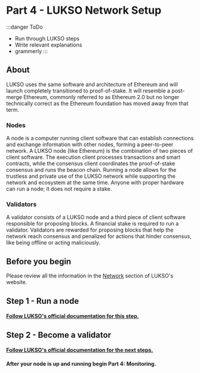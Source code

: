 # Part 4 - LUKSO Network Setup
:::danger ToDo
- Run through LUKSO steps
- Write relevant explanations
- grammerly
:::


## About 

LUKSO uses the same software and architecture of Ethereum and will launch completely transitioned to proof-of-stake. It will resemble a post-merge Ethereum, commonly referred to as Ethereum 2.0 but no longer technically correct as the Ethereum foundation has moved away from that term.

### Nodes

A node is a computer running client software that can establish connections and exchange information with other nodes, forming a peer-to-peer network. A LUKSO node (like Ethereum) is the combination of two pieces of client software. The execution client processes transactions and smart contracts, while the consensus client coordinates the proof-of-stake consensus and runs the beacon chain. Running a node allows for the trustless and private use of the LUKSO network while supporting the network and ecosystem at the same time. Anyone with proper hardware can run a node; it does not require a stake.

### Validators

A validator consists of a LUKSO node and a third piece of client software responsible for proposing blocks. A financial stake is required to run a validator. Validators are rewarded for proposing blocks that help the network reach consensus and penalized for actions that hinder consensus, like being offline or acting maliciously.

## Before you begin

Please review all the information in the [Network](https://docs.lukso.tech/networks/l16-testnet/) section of LUKSO's website.

## Step 1 - Run a node
#### [Follow LUKSO's official documentation for this step.](https://docs.lukso.tech/networks/l16-testnet/run-node)

## Step 2 - Become a validator

#### [Follow LUKSO's official documentation for the next steps.](https://docs.lukso.tech/networks/l16-testnet/become-validator)


#### After your node is up and running begin Part 4: Monitoring.


